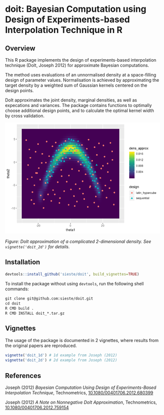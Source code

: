 # doit: Bayesian Computation using Design of Experiments-based Interpolation Technique in R

## Overview

This R package implements the design of experiments-based interpolation
technique (DoIt, Joseph 2012) for approximate Bayesian computations. 

The method uses evaluations of an unnormalised density at a space-filling
design of parameter values. Normalisation is achieved by approximating the
target density by a weighted sum of Gaussian kernels centered on the design
points. 

DoIt approximates the joint density, marginal densities, as well as expecations
and variances. The package contains functions to optimally choose additional
design points, and to calculate the optimal kernel width by cross validation.

![Example plot of 2d DoIt approximation](fig/doit-2d.png)

_Figure: DoIt approximation of a complicated 2-dimensional density. See `vignette('doit_2d')` for details._


## Installation

```r
devtools::install_github('sieste/doit', build_vignettes=TRUE)
```

To install the package without using `devtools`, run the following shell
commands:

```
git clone git@github.com:sieste/doit.git
cd doit
R CMD build .
R CMD INSTALL doit_*.tar.gz
```


## Vignettes

The usage of the package is documented in 2 vignettes, where results from the
original papers are reproduced.

```r
vignette('doit_1d') # 1d example from Joseph (2012)
vignette('doit_2d') # 2d example from Joseph (2012)
```


## References

Joseph (2012) _Bayesian Computation Using Design of Experiments-Based
Interpolation Technique_, Technometrics,
[10.1080/00401706.2012.680399](http://dx.doi.org/10.1080/00401706.2012.680399)

Joseph (2012) _A Note on Nonnegative DoIt Approximation_, Technometrics,
[10.1080/00401706.2012.759154](http://dx.doi.org/10.1080/00401706.2012.759154)



